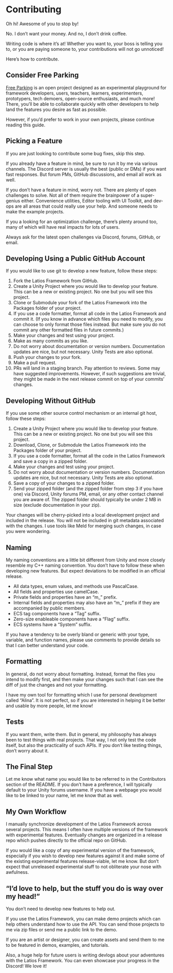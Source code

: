 # Contributing

Oh hi! Awesome of you to stop by!

No. I don’t want your money. And no, I don’t drink coffee.

Writing code is where it’s at! Whether you want to, your boss is telling you to,
or you are paying someone to, your contributions will not go unnoticed!

Here’s how to contribute.

## Consider Free Parking

[Free Parking](https://github.com/Dreaming381/Free-Parking) is an open project
designed as an experimental playground for framework developers, users,
teachers, learners, experimenters, prototypers, tech demoers, open-source
enthusiasts, and much more! There, you’ll be able to collaborate quickly with
other developers to help land the features you desire as fast as possible.

However, if you’d prefer to work in your own projects, please continue reading
this guide.

## Picking a Feature

If you are just looking to contribute some bug fixes, skip this step.

If you already have a feature in mind, be sure to run it by me via various
channels. The Discord server is usually the best (public or DMs) if you want
fast responses. But forum PMs, GitHub discussions, and email all work as well.

If you don’t have a feature in mind, worry not. There are plenty of open
challenges to solve. Not all of them require the brainpower of a super-genius
either. Convenience utilities, Editor tooling with UI Toolkit, and dev-ops are
all areas that could really use your help. And someone needs to make the example
projects.

If you a looking for an optimization challenge, there’s plenty around too, many
of which will have real impacts for lots of users.

Always ask for the latest open challenges via Discord, forums, GitHub, or email.

## Developing Using a Public GitHub Account

If you would like to use git to develop a new feature, follow these steps:

1.  Fork the Latios Framework from GitHub.
2.  Create a Unity Project where you would like to develop your feature. This
    can be a new or existing project. No one but you will see this project.
3.  Clone or Submodule your fork of the Latios Framework into the Packages
    folder of your project.
4.  If you use a code formatter, format all code in the Latios Framework and
    commit it. (If you know in advance which files you need to modify, you can
    choose to only format those files instead. But make sure you do not commit
    any other formatted files in future commits.)
5.  Make your changes and test using your project.
6.  Make as many commits as you like.
7.  Do not worry about documentation or version numbers. Documentation updates
    are nice, but not necessary. Unity Tests are also optional.
8.  Push your changes to your fork.
9.  Make a pull request.
10. PRs will land in a staging branch. Pay attention to reviews. Some may have
    suggested improvements. However, if such suggestions are trivial, they might
    be made in the next release commit on top of your commits’ changes.

## Developing Without GitHub

If you use some other source control mechanism or an internal git host, follow
these steps:

1.  Create a Unity Project where you would like to develop your feature. This
    can be a new or existing project. No one but you will see this project.
2.  Download, Clone, or Submodule the Latios Framework into the Packages folder
    of your project.
3.  If you use a code formatter, format all the code in the Latios Framework and
    save a copy in a zipped folder.
4.  Make your changes and test using your project.
5.  Do not worry about documentation or version numbers. Documentation updates
    are nice, but not necessary. Unity Tests are also optional.
6.  Save a copy of your changes to a zipped folder.
7.  Send your zipped folder (and the zipped folder from step 3 if you have one)
    via Discord, Unity forums PM, email, or any other contact channel you are
    aware of. The zipped folder should typically be under 2 MB in size (exclude
    documentation in your zip).

Your changes will be cherry-picked into a local development project and included
in the release. You will not be included in git metadata associated with the
changes. I use tools like Meld for merging such changes, in case you were
wondering.

## Naming

My naming conventions are a little bit different from Unity and more closely
resemble my C++ naming convention. You don’t have to follow these when
developing new features. But expect deviations to be modified in an official
release.

-   All data types, enum values, and methods use PascalCase.
-   All fields and properties use camelCase.
-   Private fields and properties have an “m_” prefix.
-   Internal fields and properties may also have an “m_” prefix if they are
    accompanied by public members.
-   ECS tag components have a “Tag” suffix.
-   Zero-size enableable components have a “Flag” suffix.
-   ECS systems have a “System” suffix.

If you have a tendency to be overly bland or generic with your type, variable,
and function names, please use comments to provide details so that I can better
understand your code.

## Formatting

In general, do not worry about formatting. Instead, format the files you intend
to modify first, and then make your changes such that I can see the diff of just
the changes and not your formatting.

I have my own tool for formatting which I use for personal development called
“Alina”. It is not perfect, so if you are interested in helping it be better and
usable by more people, let me know!

## Tests

If you want them, write them. But in general, my philosophy has always been to
test things with real projects. That way, I not only test the code itself, but
also the practicality of such APIs. If you don’t like testing things, don’t
worry about it.

## The Final Step

Let me know what name you would like to be referred to in the Contributors
section of the README. If you don’t have a preference, I will typically default
to your Unity forums username. If you have a webpage you would like to be linked
to your name, let me know that as well.

## My Own Workflow

I manually synchronize development of the Latios Framework across several
projects. This means I often have multiple versions of the framework with
experimental features. Eventually changes are organized in a release repo which
pushes directly to the official repo on GitHub.

If you would like a copy of any experimental version of the framework,
especially if you wish to develop new features against it and make some of the
existing experimental features release-viable, let me know. But don’t expect
that unreleased experimental stuff to not obliterate your nose with awfulness.

## “I’d love to help, but the stuff you do is way over my head!”

You don’t need to develop new features to help out.

If you use the Latios Framework, you can make demo projects which can help
others understand how to use the API. You can send those projects to me via zip
files or send me a public link to the demo.

If you are an artist or designer, you can create assets and send them to me to
be featured in demos, examples, and tutorials.

Also, a huge help for future users is writing devlogs about your adventures with
the Latios Framework. You can even showcase your progress in the Discord! We
love it!

